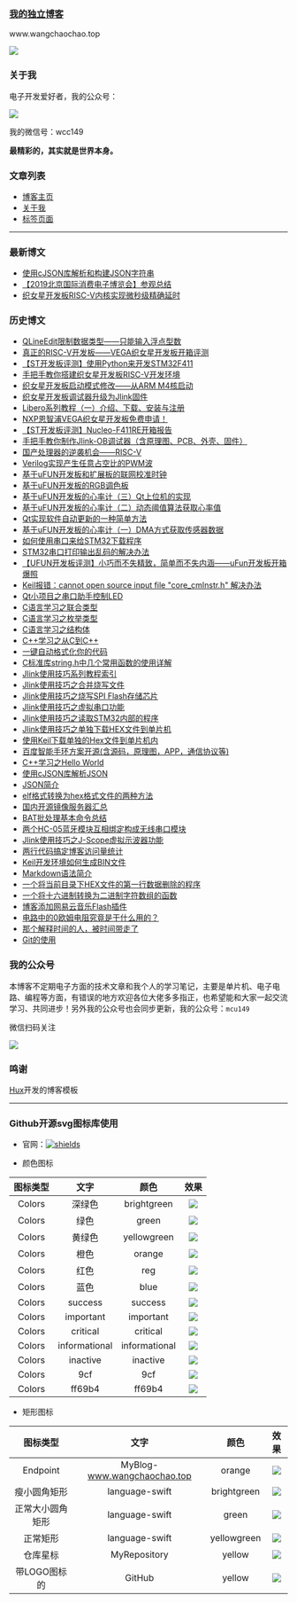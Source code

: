 
### [我的独立博客](http://www.wangchaochao.top/)

<p align="left">
www.wangchaochao.top
</p>

[![](http://www.wangchaochao.top/img/blog_home.jpg)](http://www.wangchaochao.top/)

### 关于我

电子开发爱好者，我的公众号：

![](https://wcc-blog.oss-cn-beijing.aliyuncs.com/img/%E6%B1%82%E5%85%B3%E6%B3%A8.jpg)

我的微信号：wcc149

**最精彩的，其实就是世界本身。**

### 文章列表

- [博客主页](http://www.wangchaochao.top/)
- [关于我](http://www.wangchaochao.top/abouts/)
- [标签页面](http://www.wangchaochao.top/tags/)

-----

### 最新博文

- [使用cJSON库解析和构建JSON字符串](http://www.wangchaochao.top/2019/07/21/cJSON-Demo/)
- [【2019北京国际消费电子博览会】参观总结](http://www.wangchaochao.top/2019/06/30/Beijing-CEE/)
- [织女星开发板RISC-V内核实现微秒级精确延时](http://www.wangchaochao.top/2019/06/28/VEGA-5)

### 历史博文

- [QLineEdit限制数据类型——只能输入浮点型数](http://www.wangchaochao.top/2019/06/24/Qt-LineEdit-Float/)
- [真正的RISC-V开发板——VEGA织女星开发板开箱评测](http://www.wangchaochao.top/2019/06/22/VEGA-4/)
- [【ST开发板评测】使用Python来开发STM32F411](http://www.wangchaochao.top/2019/06/04/Nucleo-F411RE-2/)
- [手把手教你搭建织女星开发板RISC-V开发环境](http://www.wangchaochao.top/2019/05/30/VEGA-3/)
- [织女星开发板启动模式修改——从ARM M4核启动](http://www.wangchaochao.top/2019/05/28/VEGA-2/)
- [织女星开发板调试器升级为Jlink固件](http://www.wangchaochao.top/2019/05/26/VEGA-1/)
- [Libero系列教程（一）介绍、下载、安装与注册](http://www.wangchaochao.top/2019/05/23/Libero-1/)
- [NXP恩智浦VEGA织女星开发板免费申请！](https://www.wangchaochao.top/2019/05/22/Vega-Lite/)
- [【ST开发板评测】Nucleo-F411RE开箱报告](http://www.wangchaochao.top/2019/05/17/Nucleo-F411RE/)
- [手把手教你制作Jlink-OB调试器（含原理图、PCB、外壳、固件）](http://www.wangchaochao.top/2019/05/10/Open-JlinkOB/)
- [国产处理器的逆袭机会——RISC-V](http://www.wangchaochao.top/2019/04/27/ESBF/)
- [Verilog实现产生任意占空比的PWM波](http://www.wangchaochao.top/2019/04/17/FPGA-1/)
- [基于uFUN开发板和扩展板的联网校准时钟](http://www.wangchaochao.top/2019/04/08/uFun-Extend/)
- [基于uFUN开发板的RGB调色板](http://www.wangchaochao.top/2019/04/06/uFun-7/)
- [基于uFUN开发板的心率计（三）Qt上位机的实现](http://www.wangchaochao.top/2019/04/05/uFun-6/)
- [基于uFUN开发板的心率计（二）动态阈值算法获取心率值](http://www.wangchaochao.top/2019/03/31/uFun-5/)
- [Qt实现软件自动更新的一种简单方法](http://www.wangchaochao.top/2019/03/31/Qt-Update/)
- [基于uFUN开发板的心率计（一）DMA方式获取传感器数据](http://www.wangchaochao.top/2019/03/23/uFun-3/)
- [如何使用串口来给STM32下载程序](http://www.wangchaochao.top/2019/03/20/uFun-4/)
- [STM32串口打印输出乱码的解决办法](http://www.wangchaochao.top/2019/03/17/uFun-2/)
- [【UFUN开发板评测】小巧而不失精致，简单而不失内涵——uFun开发板开箱爆照](http://www.wangchaochao.top/2019/03/09/uFun-1/)
- [Keil报错：cannot open source input file "core_cmInstr.h" 解决办法](http://www.wangchaochao.top/2019/03/09/uFun-0/)
- [Qt小项目之串口助手控制LED](http://www.wangchaochao.top/2019/03/03/Qt-UART-Ctrl-LED/)
- [C语言学习之联合类型](http://www.wangchaochao.top/2019/02/27/C-union/)
- [C语言学习之枚举类型](http://www.wangchaochao.top/2019/02/20/C-enum/)
- [C语言学习之结构体](http://www.wangchaochao.top/2019/02/19/C-struct/)
- [C++学习之从C到C++](http://www.wangchaochao.top/2019/02/12/From-C-to-Cpp/)
- [一键自动格式化你的代码](http://www.wangchaochao.top/2019/01/23/Keil-Astyle/)
- [C标准库string.h中几个常用函数的使用详解](http://www.wangchaochao.top/2019/01/21/C-String/)
- [Jlink使用技巧系列教程索引](http://www.wangchaochao.top/2019/01/17/Jlink-series/)
- [Jlink使用技巧之合并烧写文件](http://www.wangchaochao.top/2019/01/17/Jlink-merge/)
- [Jlink使用技巧之烧写SPI Flash存储芯片](http://www.wangchaochao.top/2019/01/12/Jlink-SPI-Flash/)
- [Jlink使用技巧之虚拟串口功能](http://www.wangchaochao.top/2019/01/09/Jlink-UART/)
- [Jlink使用技巧之读取STM32内部的程序](http://www.wangchaochao.top/2019/01/06/Jlink-ReadBack-Hex/)
- [Jlink使用技巧之单独下载HEX文件到单片机](http://www.wangchaochao.top/2019/01/05/Jlink-Download-Hex/)
- [使用Keil下载单独的Hex文件到单片机内](http://www.wangchaochao.top/2019/01/04/Keil-Download-Hex/)
- [百度智能手环方案开源(含源码，原理图，APP，通信协议等)](http://www.wangchaochao.top/2018/12/27/duband/)
- [C++学习之Hello World](http://www.wangchaochao.top/2018/12/09/CPP-1/)
- [使用cJSON库解析JSON](http://www.wangchaochao.top/2018/12/04/Parse-JSON/)
- [JSON简介](http://www.wangchaochao.top/2018/11/18/cJSON/)
- [elf格式转换为hex格式文件的两种方法](http://www.wangchaochao.top/2018/11/13/elf-to-hex/)
- [国内开源镜像服务器汇总](http://www.wangchaochao.top/2018/11/07/OpenSource/)
- [BAT批处理基本命令总结](http://www.wangchaochao.top/2018/11/07/BatCmd/)
- [两个HC-05蓝牙模块互相绑定构成无线串口模块](http://www.wangchaochao.top/2018/10/28/BluetoothUART/)
- [Jlink使用技巧之J-Scope虚拟示波器功能](http://www.wangchaochao.top/2018/10/17/JScope/)
- [两行代码搞定博客访问量统计](http://www.wangchaochao.top/2018/10/15/Busuanzi/)
- [Keil开发环境如何生成BIN文件](http://www.wangchaochao.top/2018/10/14/KeilCreateBinFile/)
- [Markdown语法简介](http://www.wangchaochao.top/2018/10/02/Markdown-UserGuide/)
- [一个将当前目录下HEX文件的第一行数据删除的程序](http://www.wangchaochao.top/2018/10/01/HexToBinStr_Code/)
- [一个将十六进制转换为二进制字符数组的函数](http://www.wangchaochao.top/2018/10/01/DeleteHexFileLine1-Code/)
- [博客添加网易云音乐Flash插件](http://www.wangchaochao.top/2018/10/01/Blog-Add-Music/)
- [电路中的0欧姆电阻究竟是干什么用的？](http://www.wangchaochao.top/2018/05/06/about-0-ohm-resistor/)
- [那个解释时间的人，被时间带走了](http://www.wangchaochao.top/2018/03/14/Stephen-Hawking-dies/)
- [Git的使用](http://www.wangchaochao.top/2018/03/10/Git-use-skill/)

### 我的公众号

本博客不定期电子方面的技术文章和我个人的学习笔记，主要是单片机、电子电路、编程等方面，有错误的地方欢迎各位大佬多多指正，也希望能和大家一起交流学习、共同进步！另外我的公众号也会同步更新，我的公众号：`mcu149`

微信扫码关注

![](https://wcc-blog.oss-cn-beijing.aliyuncs.com/img/%E6%B1%82%E5%85%B3%E6%B3%A8.jpg)

### 鸣谢

[Hux](https://huangxuan.me/)开发的博客模板



----



### Github开源svg图标库使用

- 官网：[![shields](https://img.shields.io/badge/shields-%E5%AE%98%E7%BD%91-brightgreen.svg?style=plastic)](<https://shields.io/#/>)

- 颜色图标

|     图标类型     |            文字             |     颜色      |                             效果                             |
| :--------------: | :-------------------------: | :-----------: | :----------------------------------------------------------: |
|      Colors      |           深绿色            |  brightgreen  |  ![](https://img.shields.io/badge/-深绿色-brightgreen.svg)   |
|      Colors      |            绿色             |     green     |      ![](https://img.shields.io/badge/-绿色-green.svg)       |
|      Colors      |           黄绿色            |  yellowgreen  |  ![](https://img.shields.io/badge/-黄绿色-yellowgreen.svg)   |
|      Colors      |            橙色             |    orange     |      ![](https://img.shields.io/badge/-橙色-orange.svg)      |
|      Colors      |            红色             |      reg      |      ![](<https://img.shields.io/badge/-红色-red.svg>)       |
|      Colors      |            蓝色             |     blue      |      ![](<https://img.shields.io/badge/-蓝色-blue.svg>)      |
|      Colors      |           success           |    success    |    ![](https://img.shields.io/badge/-success-success.svg)    |
|      Colors      |          important          |   important   |  ![](https://img.shields.io/badge/-important-important.svg)  |
|      Colors      |          critical           |   critical    |   ![](https://img.shields.io/badge/-critical-critical.svg)   |
|      Colors      |        informational        | informational | ![](https://img.shields.io/badge/-informational-informational.svg) |
|      Colors      |          inactive           |   inactive    |   ![](https://img.shields.io/badge/-inactive-inactive.svg)   |
|      Colors      |             9cf             |      9cf      |        ![](https://img.shields.io/badge/-9cf-9cf.svg)        |
|      Colors      |           ff69b4            |    ff69b4     |     ![](https://img.shields.io/badge/-ff69b4-ff69b4.svg)     |

- 矩形图标


|     图标类型     |            文字             |    颜色     |                             效果                             |
| :--------------: | :-------------------------: | :---------: | :----------------------------------------------------------: |
|     Endpoint     | MyBlog-www.wangchaochao.top |   orange    | ![](https://img.shields.io/badge/MyBlog-www.wangchaochao.top-orange.svg) |
|   瘦小圆角矩形   |       language-swift        | brightgreen | ![](https://img.shields.io/badge/language-swift-brightgreen.svg?style=plastic) |
| 正常大小圆角矩形 |       language-swift        |    green    |  ![](https://img.shields.io/badge/language-swift-green.svg)  |
|     正常矩形     |       language-swift        | yellowgreen | ![](https://img.shields.io/badge/language-swift-yellowgreen.svg?style=flat-square) |
|     仓库星标     |        MyRepository         |   yellow    | ![](https://img.shields.io/badge/MyRepository-15+-yellow.svg?style=social) |
|   带LOGO图标的   |           GitHub            |   yellow    | ![](https://img.shields.io/badge/GitHub-10k+-yellow.svg?style=social&logo=github) |





















